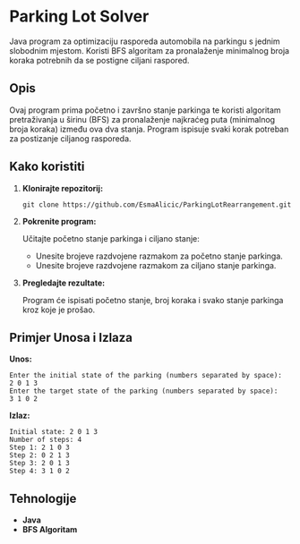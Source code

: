 # Parking Lot Solver

Java program za optimizaciju rasporeda automobila na parkingu s jednim slobodnim mjestom. Koristi BFS algoritam za pronalaženje minimalnog broja koraka potrebnih da se postigne ciljani raspored.

## Opis

Ovaj program prima početno i završno stanje parkinga te koristi algoritam pretraživanja u širinu (BFS) za pronalaženje najkraćeg puta (minimalnog broja koraka) između ova dva stanja. Program ispisuje svaki korak potreban za postizanje ciljanog rasporeda.

## Kako koristiti

1. **Klonirajte repozitorij:**

   ```
   git clone https://github.com/EsmaAlicic/ParkingLotRearrangement.git
   ```

2. **Pokrenite program:**

   Učitajte početno stanje parkinga i ciljano stanje:
     - Unesite brojeve razdvojene razmakom za početno stanje parkinga.
     - Unesite brojeve razdvojene razmakom za ciljano stanje parkinga.

3. **Pregledajte rezultate:**

   Program će ispisati početno stanje, broj koraka i svako stanje parkinga kroz koje je prošao.

## Primjer Unosa i Izlaza

**Unos:**

```
Enter the initial state of the parking (numbers separated by space):
2 0 1 3
Enter the target state of the parking (numbers separated by space):
3 1 0 2
```

**Izlaz:**

```
Initial state: 2 0 1 3
Number of steps: 4
Step 1: 2 1 0 3
Step 2: 0 2 1 3
Step 3: 2 0 1 3
Step 4: 3 1 0 2
```

## Tehnologije

- **Java**
- **BFS Algoritam**
